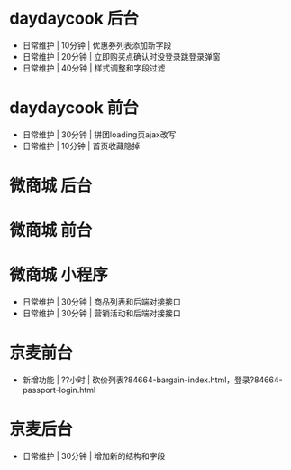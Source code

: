 # daydaycook 后台
* 日常维护 | 10分钟 | 优惠券列表添加新字段
* 日常维护 | 20分钟 | 立即购买点确认时没登录跳登录弹窗
* 日常维护 | 40分钟 | 样式调整和字段过滤

# daydaycook 前台
* 日常维护 | 30分钟 | 拼团loading页ajax改写
* 日常维护 | 10分钟 | 首页收藏隐掉


# 微商城 后台

# 微商城 前台

# 微商城 小程序
* 日常维护 | 30分钟 | 商品列表和后端对接接口
* 日常维护 | 30分钟 | 营销活动和后端对接接口

# 京麦前台
* 新增功能 | ??小时 | 砍价列表?84664-bargain-index.html，登录?84664-passport-login.html

# 京麦后台
* 日常维护 | 30分钟 | 增加新的结构和字段

